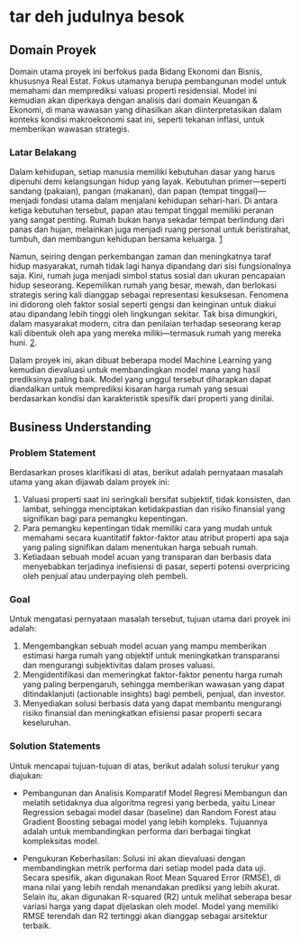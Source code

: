 # tar deh judulnya besok

## Domain Proyek 
Domain utama proyek ini berfokus pada Bidang Ekonomi dan Bisnis, khususnya Real Estat. Fokus utamanya berupa pembangunan model untuk memahami dan memprediksi valuasi properti residensial. Model ini kemudian akan diperkaya dengan analisis dari domain Keuangan & Ekonomi, di mana wawasan yang dihasilkan akan diinterpretasikan dalam konteks kondisi makroekonomi saat ini, seperti tekanan inflasi, untuk memberikan wawasan strategis.

### Latar Belakang
Dalam kehidupan, setiap manusia memiliki kebutuhan dasar yang harus dipenuhi demi kelangsungan hidup yang layak. Kebutuhan primer—seperti sandang (pakaian), pangan (makanan), dan papan (tempat tinggal)—menjadi fondasi utama dalam menjalani kehidupan sehari-hari. Di antara ketiga kebutuhan tersebut, papan atau tempat tinggal memiliki peranan yang sangat penting. Rumah bukan hanya sekadar tempat berlindung dari panas dan hujan, melainkan juga menjadi ruang personal untuk beristirahat, tumbuh, dan membangun kehidupan bersama keluarga. [1](https://doi.org/10.35794/emba.v11i3.50231)

Namun, seiring dengan perkembangan zaman dan meningkatnya taraf hidup masyarakat, rumah tidak lagi hanya dipandang dari sisi fungsionalnya saja. Kini, rumah juga menjadi simbol status sosial dan ukuran pencapaian hidup seseorang. Kepemilikan rumah yang besar, mewah, dan berlokasi strategis sering kali dianggap sebagai representasi kesuksesan. Fenomena ini didorong oleh faktor sosial seperti gengsi dan keinginan untuk diakui atau dipandang lebih tinggi oleh lingkungan sekitar. Tak bisa dimungkiri, dalam masyarakat modern, citra dan penilaian terhadap seseorang kerap kali dibentuk oleh apa yang mereka miliki—termasuk rumah yang mereka huni. [2](https://doi.org/10.36040/jati.v7i1.6343).

Dalam proyek ini, akan dibuat beberapa model Machine Learning yang kemudian dievaluasi untuk membandingkan model mana yang hasil prediksinya paling baik. Model yang unggul tersebut diharapkan dapat diandalkan untuk memprediksi kisaran harga rumah yang sesuai berdasarkan kondisi dan karakteristik spesifik dari properti yang dinilai.

## Business Understanding

### Problem Statement

Berdasarkan proses klarifikasi di atas, berikut adalah pernyataan masalah utama yang akan dijawab dalam proyek ini:

1. Valuasi properti saat ini seringkali bersifat subjektif, tidak konsisten, dan lambat, sehingga menciptakan ketidakpastian dan risiko finansial yang signifikan bagi para pemangku kepentingan.
2. Para pemangku kepentingan tidak memiliki cara yang mudah untuk memahami secara kuantitatif faktor-faktor atau atribut properti apa saja yang paling signifikan dalam menentukan harga sebuah rumah.
3. Ketiadaan sebuah model acuan yang transparan dan berbasis data menyebabkan terjadinya inefisiensi di pasar, seperti potensi overpricing oleh penjual atau underpaying oleh pembeli.

### Goal
Untuk mengatasi pernyataan masalah tersebut, tujuan utama dari proyek ini adalah:

1. Mengembangkan sebuah model acuan yang mampu memberikan estimasi harga rumah yang objektif untuk meningkatkan transparansi dan mengurangi subjektivitas dalam proses valuasi.
2. Mengidentifikasi dan memeringkat faktor-faktor penentu harga rumah yang paling berpengaruh, sehingga memberikan wawasan yang dapat ditindaklanjuti (actionable insights) bagi pembeli, penjual, dan investor.
3. Menyediakan solusi berbasis data yang dapat membantu mengurangi risiko finansial dan meningkatkan efisiensi pasar properti secara keseluruhan.

### Solution Statements

Untuk mencapai tujuan-tujuan di atas, berikut adalah solusi terukur yang diajukan:

- Pembangunan dan Analisis Komparatif Model Regresi
Membangun dan melatih setidaknya dua algoritma regresi yang berbeda, yaitu Linear Regression sebagai model dasar (baseline) dan Random Forest atau Gradient Boosting sebagai model yang lebih kompleks. Tujuannya adalah untuk membandingkan performa dari berbagai tingkat kompleksitas model.

- Pengukuran Keberhasilan: Solusi ini akan dievaluasi dengan membandingkan metrik performa dari setiap model pada data uji. Secara spesifik, akan digunakan Root Mean Squared Error (RMSE), di mana nilai yang lebih rendah menandakan prediksi yang lebih akurat. Selain itu, akan digunakan R-squared (R2) untuk melihat seberapa besar variasi harga yang dapat dijelaskan oleh model. Model yang memiliki RMSE terendah dan R2 tertinggi akan dianggap sebagai arsitektur terbaik.

